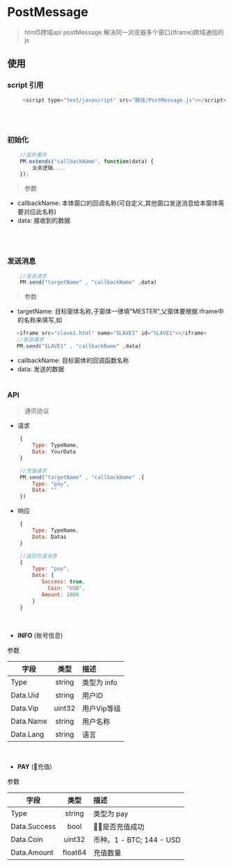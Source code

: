 # PostMessage

> html5跨域api postMessage 解决同一浏览器多个窗口(iframe)跨域通信的js

## 使用

###    script 引用
```javascript
     <script type="text/javascript" src="路径/PostMessage.js"></script>
```
<br><br>
###    初始化
```javascript
    //监听事件
    PM.extends("callbackName", function(data) {
        业务逻辑....
    });
```
>参数
   * callbackName:  本体窗口的回调名称(可自定义,其他窗口发送消息给本窗体需要对应此名称)
   * data:  接收到的数据

<br><br>
###   发送消息
```javascript
    //发送请求
    PM.send("targetName" , "callbackName" ,data)
```
>参数
   * targetName:  目标窗体名称,子窗体一律填"MESTER",父窗体要根据 iframe中的名称来填写,如 <br>
 ```javascript
    <iframe src="slave1.html" name="SLAVE1" id="SLAVE1"></iframe> 
    //发送请求
    PM.send("SLAVE1" , "callbackName" ,data)
 ```

   *    callbackName: 目标窗体的回调函数名称
   *    data: 发送的数据
<br><br>

###    API
>通讯协议
*   请求
```javascript
    {
        Type: TypeName,
        Data: YourData
    }

    //充值请求
    PM.send("targetName" , "callbackName" ,{
        Type: "pay",
        Data: ""
    })
```
    
*   响应
```javascript
    {
        Type: TypeName,
        Data: Datas
    }

    //返回充值消息
    {
        Type: "pay",
        Data: {
           Success: true,
             Coin: "USD",
           Amount: 1000
        }
    }
```
<br>


* **INFO**   (账号信息)

    <!-- (页面加载父窗口会主动发送) -->

参数

| 字段 | 类型 | 描述 |
| - | :-: | :- |
|Type | string| 类型为 info |
|Data.Uid | string | 用户ID |
|Data.Vip | uint32 | 用户Vip等级|
|Data.Name | string | 用户名称 |
|Data.Lang | string | 语言|

<br>

* **PAY**   (充值)

    <!-- (页面加载父窗口会主动发送) -->

参数

| 字段 | 类型 | 描述 |
| - | :-: | :- |
|Type | string| 类型为 pay |
|Data.Success | bool | 是否充值成功 |
|Data.Coin | uint32 | 币种。1 - BTC; 144 - USD|
|Data.Amount | float64 | 充值数量 |



